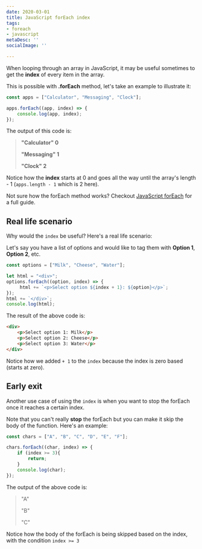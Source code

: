 ```yaml
---
date: 2020-03-01
title: JavaScript forEach index
tags:
- foreach
- javascript
metaDesc: ''
socialImage: ''

---
```

When looping through an array in JavaScript, it may be useful sometimes to get the **index** of every item in the array.

This is possible with **.forEach** method, let's take an example to illustrate it:

```javascript
const apps = ["Calculator", "Messaging", "Clock"];

apps.forEach((app, index) => {
    console.log(app, index);
});
```

The output of this code is:

> **"Calculator" 0**
>
> **"Messaging" 1**
>
> **"Clock" 2**

Notice how the **index** starts at 0 and goes all the way until the array's length - 1 (`apps.length - 1` which is 2 here).  

Not sure how the forEach method works? Checkout [JavaScript forEach](https://blog.learnjavascript.online/posts/javascript-foreach-the-complete-guide/ "javascript foreach") for a full guide.

## Real life scenario

Why would the `index` be useful? Here's a real life scenario:  

Let's say you have a list of options and would like to tag them with **Option 1**, **Option 2**, etc.

```javascript
const options = ["Milk", "Cheese", "Water"];

let html = "<div>";
options.forEach((option, index) => {
     html += `<p>Select option ${index + 1}: ${option}</p>`;
});
html += `</div>`;
console.log(html);
```

The result of the above code is:  

```html
<div>
    <p>Select option 1: Milk</p>
    <p>Select option 2: Cheese</p>
    <p>Select option 3: Water</p>
</div>
```

Notice how we added `+ 1` to the `index` because the index is zero based (starts at zero).

## Early exit

Another use case of using the `index` is when you want to stop the forEach once it reaches a certain index.  

Note that you can't really **stop** the forEach but you can make it skip the body of the function. Here's an example:

```javascript
const chars = ["A", "B", "C", "D", "E", "F"];

chars.forEach((char, index) => {
    if (index >= 3){
        return;
    }
	console.log(char);
});
```

The output of the above code is:

> "A"
>
> "B"
>
> "C"

Notice how the body of the forEach is being skipped based on the index, with the condition `index >= 3`